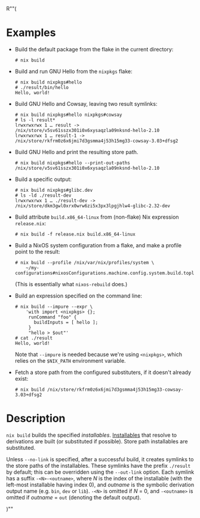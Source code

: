 R""(

# Examples

* Build the default package from the flake in the current directory:

  ```console
  # nix build
  ```

* Build and run GNU Hello from the `nixpkgs` flake:

  ```console
  # nix build nixpkgs#hello
  # ./result/bin/hello
  Hello, world!
  ```

* Build GNU Hello and Cowsay, leaving two result symlinks:

  ```console
  # nix build nixpkgs#hello nixpkgs#cowsay
  # ls -l result*
  lrwxrwxrwx 1 … result -> /nix/store/v5sv61sszx301i0x6xysaqzla09nksnd-hello-2.10
  lrwxrwxrwx 1 … result-1 -> /nix/store/rkfrm0z6x6jmi7d3gsmma4j53h15mg33-cowsay-3.03+dfsg2
  ```

* Build GNU Hello and print the resulting store path.

  ```console
  # nix build nixpkgs#hello --print-out-paths
  /nix/store/v5sv61sszx301i0x6xysaqzla09nksnd-hello-2.10
  ```

* Build a specific output:

  ```console
  # nix build nixpkgs#glibc.dev
  # ls -ld ./result-dev
  lrwxrwxrwx 1 … ./result-dev -> /nix/store/dkm3gwl0xrx0wrw6zi5x3px3lpgjhlw4-glibc-2.32-dev
  ```

* Build attribute `build.x86_64-linux` from (non-flake) Nix expression
  `release.nix`:

  ```console
  # nix build -f release.nix build.x86_64-linux
  ```

* Build a NixOS system configuration from a flake, and make a profile
  point to the result:

  ```console
  # nix build --profile /nix/var/nix/profiles/system \
      ~/my-configurations#nixosConfigurations.machine.config.system.build.toplevel
  ```

  (This is essentially what `nixos-rebuild` does.)

* Build an expression specified on the command line:

  ```console
  # nix build --impure --expr \
      'with import <nixpkgs> {};
       runCommand "foo" {
         buildInputs = [ hello ];
       }
       "hello > $out"'
  # cat ./result
  Hello, world!
  ```

  Note that `--impure` is needed because we're using `<nixpkgs>`,
  which relies on the `$NIX_PATH` environment variable.

* Fetch a store path from the configured substituters, if it doesn't
  already exist:

  ```console
  # nix build /nix/store/rkfrm0z6x6jmi7d3gsmma4j53h15mg33-cowsay-3.03+dfsg2
  ```

# Description

`nix build` builds the specified *installables*. [Installables](./nix.md#installables) that
resolve to derivations are built (or substituted if possible). Store
path installables are substituted.

Unless `--no-link` is specified, after a successful build, it creates
symlinks to the store paths of the installables. These symlinks have
the prefix `./result` by default; this can be overridden using the
`--out-link` option. Each symlink has a suffix `-<N>-<outname>`, where
*N* is the index of the installable (with the left-most installable
having index 0), and *outname* is the symbolic derivation output name
(e.g. `bin`, `dev` or `lib`). `-<N>` is omitted if *N* = 0, and
`-<outname>` is omitted if *outname* = `out` (denoting the default
output).

)""

